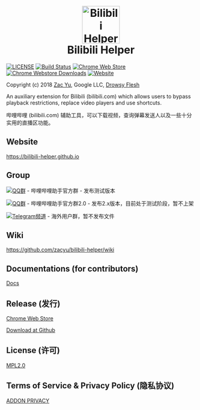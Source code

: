 <h1 align="center">
  <br>
  <a href="https://bilibili-helper.github.io/"><img src="https://github.com/bilibili-helper/bilibili-helper-o/raw/master/src/statics/imgs/bilibili-cat-256.png" alt="Bilibili Helper" width="100"></a>
  <br>
  Bilibili Helper
  <br>
</h1>

[![LICENSE](https://img.shields.io/github/license/bilibili-helper/bilibili-helper-o)](LICENSE)
[![Build Status](https://img.shields.io/travis/zacyu/bilibili-helper.svg)](https://travis-ci.org/zacyu/bilibili-helper)
[![Chrome Web Store](https://img.shields.io/chrome-web-store/v/kpbnombpnpcffllnianjibmpadjolanh.svg)](https://chrome.google.com/webstore/detail/kpbnombpnpcffllnianjibmpadjolanh)
[![Chrome Webstore Downloads](https://img.shields.io/chrome-web-store/d/kpbnombpnpcffllnianjibmpadjolanh.svg)](https://chrome.google.com/webstore/detail/kpbnombpnpcffllnianjibmpadjolanh)
[![Website](https://img.shields.io/website-up-down-green-red/http/bilibili-helper.github.io.svg)](https://bilibili-helper.github.io/)

Copyright (c) 2018 [Zac Yu](mailto:me@zacyu.com), Google LLC, [Drowsy Flesh](mailto:jjj201200@gmail.com)

An auxiliary extension for Bilibili (bilibili.com) which allows users to bypass playback restrictions, replace video players and use shortcuts.

哔哩哔哩 (bilibili.com) 辅助工具，可以下载视频，查询弹幕发送人以及一些十分实用的直播区功能。

## Website

https://bilibili-helper.github.io

## Group
[![QQ群](https://img.shields.io/badge/QQ-548321019-blue)](https://shang.qq.com/wpa/qunwpa?idkey=232e4c4d66cd771f2ed21724b982fa302d9d6a01751126481032b7250a4c9e72) - 哔哩哔哩助手官方群 - 发布测试版本

[![QQ群](https://img.shields.io/badge/QQ-677639415-blue)](https://qm.qq.com/cgi-bin/qm/qr?k=F0i6a6G3kzIQXDh7GbqaXxKkPfOrsTi4&jump_from=webapi) - 哔哩哔哩助手官方群2.0 - 发布2.x版本，目前处于测试阶段，暂不上架

[![Telegram频道](https://img.shields.io/static/v1?label=Telegram&message=bilibili_helper&color=blue)](https://t.me/bilibili_helper) - 海外用户群，暂不发布文件

## Wiki

https://github.com/zacyu/bilibili-helper/wiki

## Documentations (for contributors)

[Docs](./docs/main.md)

## Release (发行)

[Chrome Web Store](https://chrome.google.com/webstore/detail/kpbnombpnpcffllnianjibmpadjolanh)

[Download at Github](https://github.com/zacyu/bilibili-helper/releases)

## License (许可)

[MPL2.0](LICENSE)

## Terms of Service & Privacy Policy (隐私协议)

[ADDON PRIVACY](https://github.com/bilibili-helper/bilibili-helper/blob/master/ADDON_PRIVACY.md)
